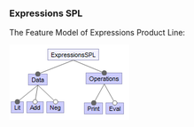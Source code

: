 ### Expressions SPL

The Feature Model of Expressions Product Line:

![EPL](https://github.com/Xheva/Expressions_SPL/blob/master/images/ExpressionsSPL.png)
